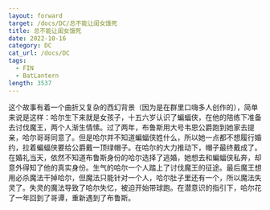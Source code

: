 ```yaml
---
layout: forward
target: /docs/DC/总不能让闺女饿死
title: 总不能让闺女饿死
date: 2022-10-16
category: DC
cat_url: /docs/DC
tags: 
  - FIN
  - BatLantern
length: 3537
---
```


这个故事有着一个曲折又复杂的西幻背景（因为是在群里口嗨多人创作的），简单来说是这样：哈尔生下来就是女孩子，十五六岁认识了蝙蝠侠，在他的陪练下准备去讨伐魔王，两个人渐生情愫。过了两年，布鲁斯用大号韦恩公爵跑到她家去提亲，哈尔哥哥同意了。但是哈尔并不知道蝙蝠侠姓什么，所以她一点都不想履行婚约，拉着蝙蝠侠要给公爵戴一顶绿帽子。在哈尔的大力推动下，帽子最终戴成了。在婚礼当天，依然不知道布鲁斯身份的哈尔选择了逃婚，她想去和蝙蝠侠私奔，却意外得知了他的真实身份。生气的哈尔一个人踏上了讨伐魔王的征途。最后魔王想用必杀魔法干掉哈尔，但魔法只能针对一个人，哈尔肚子里还有一个，所以魔法失灵了。失灵的魔法导致了哈尔失忆，被迫开始带球跑。在潜意识的指引下，哈尔花了一年回到了哥谭，重新遇到了布鲁斯。
